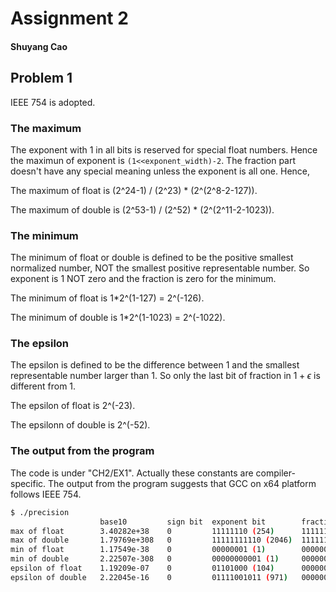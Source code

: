 # Assignment 2

#### Shuyang Cao

## Problem 1

IEEE 754 is adopted.

### The maximum

The exponent with 1 in all bits is reserved for special float numbers. Hence the maximun of exponent is `(1<<exponent_width)-2`. The fraction part doesn't have any special meaning unless the exponent is all one. Hence,

The maximum of float is (2^24-1) / (2^23) * (2^(2^8-2-127)).

The maximum of double is (2^53-1) / (2^52) * (2^(2^11-2-1023)). 

### The minimum

The minimum of float or double is defined to be the positive smallest normalized number, NOT the smallest positive representable number. So exponent is 1 NOT zero and the fraction is zero for the minimum.

The minimum of float is 1*2^(1-127) = 2^(-126).

The minimum of double is 1*2^(1-1023) = 2^(-1022).

### The epsilon

The epsilon is defined to be the difference between 1 and the smallest representable number larger than 1. So only the last bit of fraction in $1+\epsilon$ is different from 1.

The epsilon of float is 2^(-23).

The epsilonn of double is 2^(-52).

### The output from the program

The code is under "CH2/EX1". Actually these constants are compiler-specific. The output from the program suggests that GCC on x64 platform follows IEEE 754.

```bash
$ ./precision 
                    base10         sign bit  exponent bit        fraction bit                                           
max of float        3.40282e+38    0         11111110 (254)      11111111111111111111111                                
max of double       1.79769e+308   0         11111111110 (2046)  1111111111111111111111111111111111111111111111111111   
min of float        1.17549e-38    0         00000001 (1)        00000000000000000000000                                
min of double       2.22507e-308   0         00000000001 (1)     0000000000000000000000000000000000000000000000000000   
epsilon of float    1.19209e-07    0         01101000 (104)      00000000000000000000000                                
epsilon of double   2.22045e-16    0         01111001011 (971)   0000000000000000000000000000000000000000000000000000   
```
